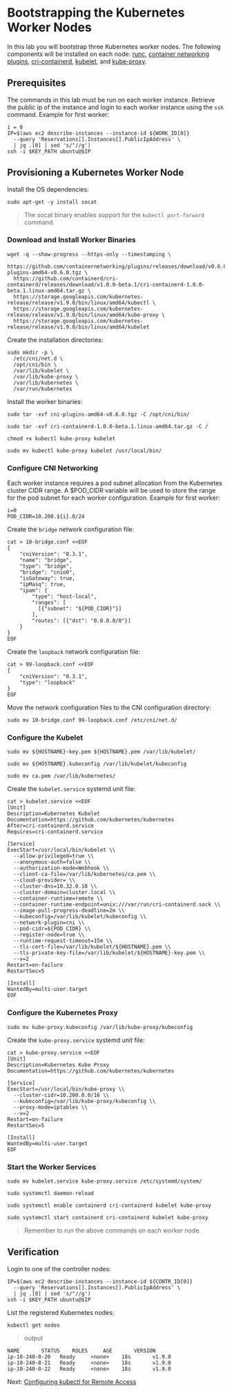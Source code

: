 # Bootstrapping the Kubernetes Worker Nodes

In this lab you will bootstrap three Kubernetes worker nodes. The following components will be installed on each node: [runc](https://github.com/opencontainers/runc), [container networking plugins](https://github.com/containernetworking/cni), [cri-containerd](https://github.com/containerd/cri-containerd), [kubelet](https://kubernetes.io/docs/admin/kubelet), and [kube-proxy](https://kubernetes.io/docs/concepts/cluster-administration/proxies).

## Prerequisites

The commands in this lab must be run on each worker instance. Retrieve the public ip of the instance and login to each worker instance using the `ssh` command. Example for first worker:

```
i = 0
IP=$(aws ec2 describe-instances --instance-id ${WORK_ID[0]}
  --query 'Reservations[].Instances[].PublicIpAddress' \
  | jq .[0] | sed 's/"//g')
ssh -i $KEY_PATH ubuntu@$IP
```

## Provisioning a Kubernetes Worker Node

Install the OS dependencies:

```
sudo apt-get -y install socat
```

> The socat binary enables support for the `kubectl port-forward` command.

### Download and Install Worker Binaries

```
wget -q --show-progress --https-only --timestamping \
  https://github.com/containernetworking/plugins/releases/download/v0.6.0/cni-plugins-amd64-v0.6.0.tgz \
  https://github.com/containerd/cri-containerd/releases/download/v1.0.0-beta.1/cri-containerd-1.0.0-beta.1.linux-amd64.tar.gz \
  https://storage.googleapis.com/kubernetes-release/release/v1.9.0/bin/linux/amd64/kubectl \
  https://storage.googleapis.com/kubernetes-release/release/v1.9.0/bin/linux/amd64/kube-proxy \
  https://storage.googleapis.com/kubernetes-release/release/v1.9.0/bin/linux/amd64/kubelet
```

Create the installation directories:

```
sudo mkdir -p \
  /etc/cni/net.d \
  /opt/cni/bin \
  /var/lib/kubelet \
  /var/lib/kube-proxy \
  /var/lib/kubernetes \
  /var/run/kubernetes
```

Install the worker binaries:

```
sudo tar -xvf cni-plugins-amd64-v0.6.0.tgz -C /opt/cni/bin/
```

```
sudo tar -xvf cri-containerd-1.0.0-beta.1.linux-amd64.tar.gz -C /
```

```
chmod +x kubectl kube-proxy kubelet
```

```
sudo mv kubectl kube-proxy kubelet /usr/local/bin/
```

### Configure CNI Networking

Each worker instance requires a pod subnet allocation from the Kubernetes cluster CIDR range. A $POD_CIDR variable will be used to store the range for the pod subnet for each worker configuration. Example for first worker:

```
i=0
POD_CIDR=10.200.${i}.0/24
```

Create the `bridge` network configuration file:

```
cat > 10-bridge.conf <<EOF
{
    "cniVersion": "0.3.1",
    "name": "bridge",
    "type": "bridge",
    "bridge": "cnio0",
    "isGateway": true,
    "ipMasq": true,
    "ipam": {
        "type": "host-local",
        "ranges": [
          [{"subnet": "${POD_CIDR}"}]
        ],
        "routes": [{"dst": "0.0.0.0/0"}]
    }
}
EOF
```

Create the `loopback` network configuration file:

```
cat > 99-loopback.conf <<EOF
{
    "cniVersion": "0.3.1",
    "type": "loopback"
}
EOF
```

Move the network configuration files to the CNI configuration directory:

```
sudo mv 10-bridge.conf 99-loopback.conf /etc/cni/net.d/
```

### Configure the Kubelet

```
sudo mv ${HOSTNAME}-key.pem ${HOSTNAME}.pem /var/lib/kubelet/
```

```
sudo mv ${HOSTNAME}.kubeconfig /var/lib/kubelet/kubeconfig
```

```
sudo mv ca.pem /var/lib/kubernetes/
```

Create the `kubelet.service` systemd unit file:

```
cat > kubelet.service <<EOF
[Unit]
Description=Kubernetes Kubelet
Documentation=https://github.com/kubernetes/kubernetes
After=cri-containerd.service
Requires=cri-containerd.service

[Service]
ExecStart=/usr/local/bin/kubelet \\
  --allow-privileged=true \\
  --anonymous-auth=false \\
  --authorization-mode=Webhook \\
  --client-ca-file=/var/lib/kubernetes/ca.pem \\
  --cloud-provider= \\
  --cluster-dns=10.32.0.10 \\
  --cluster-domain=cluster.local \\
  --container-runtime=remote \\
  --container-runtime-endpoint=unix:///var/run/cri-containerd.sock \\
  --image-pull-progress-deadline=2m \\
  --kubeconfig=/var/lib/kubelet/kubeconfig \\
  --network-plugin=cni \\
  --pod-cidr=${POD_CIDR} \\
  --register-node=true \\
  --runtime-request-timeout=15m \\
  --tls-cert-file=/var/lib/kubelet/${HOSTNAME}.pem \\
  --tls-private-key-file=/var/lib/kubelet/${HOSTNAME}-key.pem \\
  --v=2
Restart=on-failure
RestartSec=5

[Install]
WantedBy=multi-user.target
EOF
```

### Configure the Kubernetes Proxy

```
sudo mv kube-proxy.kubeconfig /var/lib/kube-proxy/kubeconfig
```

Create the `kube-proxy.service` systemd unit file:

```
cat > kube-proxy.service <<EOF
[Unit]
Description=Kubernetes Kube Proxy
Documentation=https://github.com/kubernetes/kubernetes

[Service]
ExecStart=/usr/local/bin/kube-proxy \\
  --cluster-cidr=10.200.0.0/16 \\
  --kubeconfig=/var/lib/kube-proxy/kubeconfig \\
  --proxy-mode=iptables \\
  --v=2
Restart=on-failure
RestartSec=5

[Install]
WantedBy=multi-user.target
EOF
```

### Start the Worker Services

```
sudo mv kubelet.service kube-proxy.service /etc/systemd/system/
```

```
sudo systemctl daemon-reload
```

```
sudo systemctl enable containerd cri-containerd kubelet kube-proxy
```

```
sudo systemctl start containerd cri-containerd kubelet kube-proxy
```

> Remember to run the above commands on each worker node.

## Verification

Login to one of the controller nodes:

```
IP=$(aws ec2 describe-instances --instance-id ${CONTR_ID[0]}
  --query 'Reservations[].Instances[].PublicIpAddress' \
  | jq .[0] | sed 's/"//g')
ssh -i $KEY_PATH ubuntu@$IP
```

List the registered Kubernetes nodes:

```
kubectl get nodes
```

> output

```
NAME       STATUS    ROLES     AGE       VERSION
ip-10-240-0-20   Ready     <none>    18s       v1.9.0
ip-10-240-0-21   Ready     <none>    18s       v1.9.0
ip-10-240-0-22   Ready     <none>    18s       v1.9.0
```

Next: [Configuring kubectl for Remote Access](10-configuring-kubectl.md)
